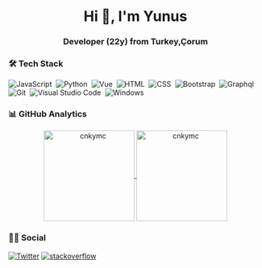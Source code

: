 <h1 align="center">Hi 👋, I'm Yunus</h1>
<h3 align="center">Developer (22y) from Turkey,Çorum</h3>


### 🛠 Tech Stack


![JavaScript](https://img.shields.io/badge/-JavaScript-05122A?style=flat&logo=javascript)&nbsp;
![Python](https://img.shields.io/badge/-Python-05122A?style=flat&logo=python)&nbsp;
![Vue](https://img.shields.io/badge/-Vue-05122A?style=flat&logo=vue.js)&nbsp;
![HTML](https://img.shields.io/badge/-HTML-05122A?style=flat&logo=HTML5&logoColor=E34F26)&nbsp;
![CSS](https://img.shields.io/badge/-CSS-05122A?style=flat&logo=CSS3&logoColor=239120)&nbsp;
![Bootstrap](https://img.shields.io/badge/-Bootstrap-05122A?style=flat&logo=bootstrap)&nbsp;
![Graphql](https://img.shields.io/badge/-Graphql-05122A?style=flat&logo=graphql&logoColor=E10098)&nbsp;
![Git](https://img.shields.io/badge/-Git-05122A?style=flat&logo=git)&nbsp;
![Visual Studio Code](https://img.shields.io/badge/-Visual%20Studio%20Code-05122A?style=flat&logo=visual-studio-code&logoColor=007ACC)&nbsp;
![Windows](https://img.shields.io/badge/Windows-05122A?style=flat&logo=windows)&nbsp;


<!--START_SECTION:waka-->
<!--END_SECTION:waka-->

### 📊 GitHub Analytics

<p align="center">
<a href="https://github.com/cnkymc">
  <img height="180em" align="center" src="https://github-readme-stats.vercel.app/api?username=cnkymc&show_icons=true&locale=en&theme=algolia&include_all_commits=true&count_private=true" alt="cnkymc"/>
  <img height="180em" align="center" src="https://github-readme-stats.vercel.app/api/top-langs?username=cnkymc&show_icons=true&locale=en&layout=compact&langs_count=8&theme=algolia" alt="cnkymc"/>
</a>
</p>

### 🤝🏻 Social

<p align="left">
<a href="https://twitter.com/cnkymcc" target="blank"><img align="center" src="https://img.shields.io/badge/Twitter-1DA1F2?style=flat&logo=twitter&logoColor=white" alt="Twitter" /></a>
<a href="https://stackoverflow.com/users/14928452/yunus-can-kuyumcu" target="blank"><img align="center" src="https://img.shields.io/badge/Stack_Overflow-FE7A16?style=flat&logo=stack-overflow&logoColor=white" alt="stackoverflow" /></a>

</p>

